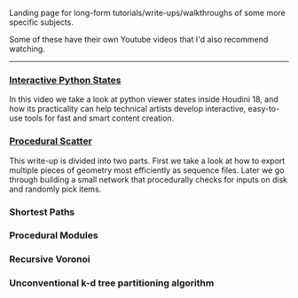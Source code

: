 Landing page for long-form tutorials/write-ups/walkthroughs of some more specific subjects.

Some of these have their own Youtube videos that I'd also recommend watching.

---

### [Interactive Python States](https://github.com/ribponce/particula/tree/master/tutorials/interactive_python_states)

In this video we take a look at python viewer states inside Houdini 18, and how its practicality can help technical artists develop interactive, easy-to-use tools for fast and smart content creation.

### [Procedural Scatter](https://github.com/ribponce/particula/tree/master/tutorials/procedural_scatter)

This write-up is divided into two parts. First we take a look at how to export multiple pieces of geometry most efficiently as sequence files. Later we go through building a small network that procedurally checks for inputs on disk and randomly pick items.

### Shortest Paths

### Procedural Modules

### Recursive Voronoi

### Unconventional k-d tree partitioning algorithm


